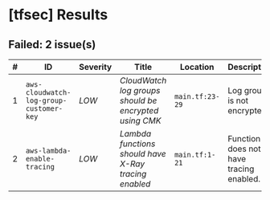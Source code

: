
# [tfsec] Results
## Failed: 2 issue(s)
| # | ID | Severity | Title | Location | Description |
|---|----|----------|-------|----------|-------------|
| 1 | `aws-cloudwatch-log-group-customer-key` | *LOW* | _CloudWatch log groups should be encrypted using CMK_ | `main.tf:23-29` | Log group is not encrypted. |
| 2 | `aws-lambda-enable-tracing` | *LOW* | _Lambda functions should have X-Ray tracing enabled_ | `main.tf:1-21` | Function does not have tracing enabled. |

